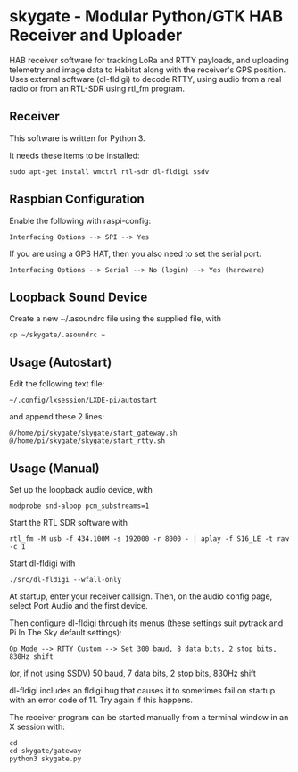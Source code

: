 # skygate - Modular Python/GTK HAB Receiver and Uploader

HAB receiver software for tracking LoRa and RTTY payloads, and uploading telemetry and image data to Habitat along with the receiver's GPS position.  Uses external software (dl-fldigi) to decode RTTY, using audio from a real radio or from an RTL-SDR using rtl_fm program.


## Receiver ##


This software is written for Python 3.

It needs these items to be installed:

    sudo apt-get install wmctrl rtl-sdr dl-fldigi ssdv 

 
## Raspbian Configuration ##

Enable the following with raspi-config:

	Interfacing Options --> SPI --> Yes

If you are using a GPS HAT, then you also need to set the serial port:

	Interfacing Options --> Serial --> No (login) --> Yes (hardware)
	
## Loopback Sound Device ##

Create a new ~/.asoundrc file using the supplied file, with

	cp ~/skygate/.asoundrc ~ 

## Usage (Autostart) ##

Edit the following text file:

	~/.config/lxsession/LXDE-pi/autostart

and append these 2 lines:

	@/home/pi/skygate/skygate/start_gateway.sh  
	@/home/pi/skygate/skygate/start_rtty.sh


## Usage (Manual) ##

Set up the loopback audio device, with

	modprobe snd-aloop pcm_substreams=1

Start the RTL SDR software with

	rtl_fm -M usb -f 434.100M -s 192000 -r 8000 - | aplay -f S16_LE -t raw -c 1


Start dl-fldigi with

	./src/dl-fldigi --wfall-only

At startup, enter your receiver callsign.  Then, on the audio config page, select Port Audio and the first device.

Then configure dl-fldigi through its menus (these settings suit pytrack and Pi In The Sky default settings):

	Op Mode --> RTTY Custom --> Set 300 baud, 8 data bits, 2 stop bits, 830Hz shift

(or, if not using SSDV) 50 baud, 7 data bits, 2 stop bits, 830Hz shift


dl-fldigi includes an fldigi bug that causes it to sometimes fail on startup with an error code of 11.  Try again if this happens.


The receiver program can be started manually from a terminal window in an X session with:

	cd
	cd skygate/gateway
	python3 skygate.py


